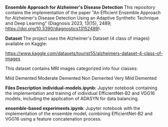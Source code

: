 **Ensemble Approach for Alzheimer's Disease Detection**
This repository contains the implementation of the paper "An Efficient Ensemble Approach for Alzheimer's Disease Detection Using an Adaptive Synthetic Technique and Deep Learning" (Diagnosis 2023, 13(15), 2489; https://doi.org/10.3390/diagnostics13152489).

**Dataset**
The project uses the Alzheimer's Dataset (4 class of images) available on Kaggle:

https://www.kaggle.com/datasets/tourist55/alzheimers-dataset-4-class-of-images

This dataset contains MRI images categorized into four classes:

Mild Demented
Moderate Demented
Non Demented
Very Mild Demented

**Files Description**
**individual-models.ipynb:** Jupyter notebook containing the implementation and training of individual EfficientNet-B2 and VGG16 models, including the application of ADASYN for data balancing.

**ensemble-based experiments.ipynb**: Jupyter notebook with the implementation of the ensemble model, combining EfficientNet-B2 and VGG16 using a feature concatenation process.
